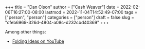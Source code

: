 +++
title = "Dan Olson"
author = ["Cash Weaver"]
date = 2022-02-06T16:27:00-08:00
lastmod = 2022-11-04T14:52:49-07:00
tags = ["person", "person"]
categories = ["person"]
draft = false
slug = "cfeb6969-326d-4804-a08c-d232cbd40369"
+++

Among other things:

-   [Folding Ideas on YouTube](https://www.youtube.com/channel/UCyNtlmLB73-7gtlBz00XOQQ)
